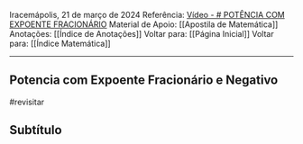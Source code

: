 Iracemápolis, 21 de março de 2024
Referência: [Vídeo - # POTÊNCIA COM EXPOENTE FRACIONÁRIO](https://youtu.be/9l6Rbr42KuM)
Material de Apoio: [[Apostila de Matemática]]
Anotações: [[Índice de Anotações]]
Voltar para: [[Página Inicial]]
Voltar para: [[Índice Matemática]]
___________________
## Potencia com Expoente Fracionário e Negativo
#revisitar 

## Subtítulo
